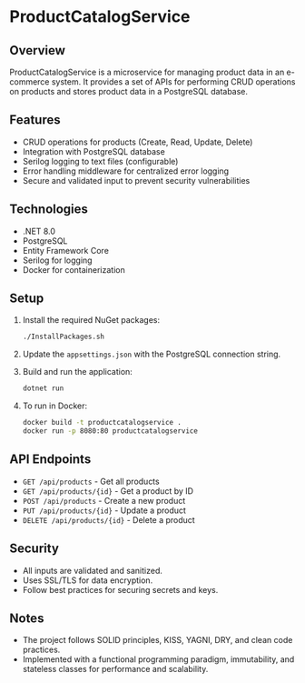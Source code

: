 # ProductCatalogService

## Overview

ProductCatalogService is a microservice for managing product data in an e-commerce system. It provides a set of APIs for performing CRUD operations on products and stores product data in a PostgreSQL database.

## Features

- CRUD operations for products (Create, Read, Update, Delete)
- Integration with PostgreSQL database
- Serilog logging to text files (configurable)
- Error handling middleware for centralized error logging
- Secure and validated input to prevent security vulnerabilities

## Technologies

- .NET 8.0
- PostgreSQL
- Entity Framework Core
- Serilog for logging
- Docker for containerization

## Setup

1. Install the required NuGet packages:

   ```bash
   ./InstallPackages.sh
   ```

2. Update the `appsettings.json` with the PostgreSQL connection string.

3. Build and run the application:

   ```bash
   dotnet run
   ```

4. To run in Docker:
   ```bash
   docker build -t productcatalogservice .
   docker run -p 8080:80 productcatalogservice
   ```

## API Endpoints

- `GET /api/products` - Get all products
- `GET /api/products/{id}` - Get a product by ID
- `POST /api/products` - Create a new product
- `PUT /api/products/{id}` - Update a product
- `DELETE /api/products/{id}` - Delete a product

## Security

- All inputs are validated and sanitized.
- Uses SSL/TLS for data encryption.
- Follow best practices for securing secrets and keys.

## Notes

- The project follows SOLID principles, KISS, YAGNI, DRY, and clean code practices.
- Implemented with a functional programming paradigm, immutability, and stateless classes for performance and scalability.
